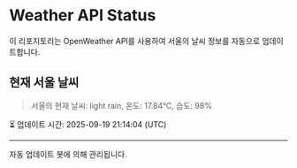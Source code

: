 
# Weather API Status

이 리포지토리는 OpenWeather API를 사용하여 서울의 날씨 정보를 자동으로 업데이트합니다.

## 현재 서울 날씨
> 서울의 현재 날씨: light rain, 온도: 17.84°C, 습도: 98%

⏳ 업데이트 시간: 2025-09-19 21:14:04 (UTC)

---
자동 업데이트 봇에 의해 관리됩니다.

